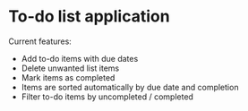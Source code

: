 # To-do list application

Current features:
- Add to-do items with due dates
- Delete unwanted list items
- Mark items as completed
- Items are sorted automatically by due date and completion
- Filter to-do items by uncompleted / completed
